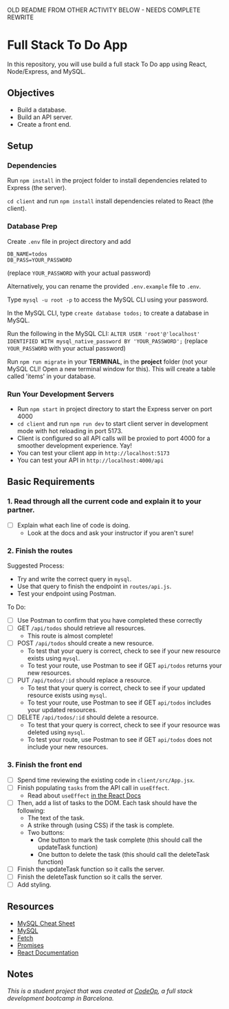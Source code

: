 
OLD README FROM OTHER ACTIVITY BELOW - NEEDS COMPLETE REWRITE


# Full Stack To Do App

In this repository, you will use build a full stack To Do app using React, Node/Express, and MySQL.

## Objectives

- Build a database.
- Build an API server.
- Create a front end.

## Setup

### Dependencies

Run `npm install` in the project folder to install dependencies related to Express (the server).

`cd client` and run `npm install` install dependencies related to React (the client).

### Database Prep

Create `.env` file in project directory and add

```
DB_NAME=todos
DB_PASS=YOUR_PASSWORD
```

(replace `YOUR_PASSWORD` with your actual password)

Alternatively, you can rename the provided `.env.example` file to `.env`.

Type `mysql -u root -p` to access the MySQL CLI using your password.

In the MySQL CLI, type `create database todos;` to create a database in MySQL.

Run the following in the MySQL CLI: `ALTER USER 'root'@'localhost' IDENTIFIED WITH mysql_native_password BY 'YOUR_PASSWORD';` (replace `YOUR_PASSWORD` with your actual password)

Run `npm run migrate` in your **TERMINAL**, in the **project** folder (not your MySQL CLI! Open a new terminal window for this). This will create a table called 'items' in your database.

### Run Your Development Servers

- Run `npm start` in project directory to start the Express server on port 4000
- `cd client` and run `npm run dev` to start client server in development mode with hot reloading in port 5173.
- Client is configured so all API calls will be proxied to port 4000 for a smoother development experience. Yay!
- You can test your client app in `http://localhost:5173`
- You can test your API in `http://localhost:4000/api`

## Basic Requirements

### 1. Read through all the current code and explain it to your partner.

- [ ] Explain what each line of code is doing.
  - Look at the docs and ask your instructor if you aren't sure!

### 2. Finish the routes

Suggested Process:

- Try and write the correct query in `mysql`.
- Use that query to finish the endpoint in `routes/api.js`.
- Test your endpoint using Postman.

To Do:

- [ ] Use Postman to confirm that you have completed these correctly
- [ ] GET `/api/todos` should retrieve all resources.
  - This route is almost complete!
- [ ] POST `/api/todos` should create a new resource.
  - To test that your query is correct, check to see if your new resource exists using `mysql`.
  - To test your route, use Postman to see if GET `api/todos` returns your new resources.
- [ ] PUT `/api/todos/:id` should replace a resource.
  - To test that your query is correct, check to see if your updated resource exists using `mysql`.
  - To test your route, use Postman to see if GET `api/todos` includes your updated resources.
- [ ] DELETE `/api/todos/:id` should delete a resource.
  - To test that your query is correct, check to see if your resource was deleted using `mysql`.
  - To test your route, use Postman to see if GET `api/todos` does not include your new resources.

### 3. Finish the front end

- [ ] Spend time reviewing the existing code in `client/src/App.jsx`.
- [ ] Finish populating `tasks` from the API call in `useEffect`.
  - Read about `useEffect` [in the React Docs](https://reactjs.org/docs/hooks-effect.html)
- [ ] Then, add a list of tasks to the DOM. Each task should have the following:
  - The text of the task.
  - A strike through (using CSS) if the task is complete.
  - Two buttons:
    - One button to mark the task complete (this should call the updateTask function)
    - One button to delete the task (this should call the deleteTask function)
- [ ] Finish the updateTask function so it calls the server.
- [ ] Finish the deleteTask function so it calls the server.
- [ ] Add styling.

## Resources

- [MySQL Cheat Sheet](http://www.mysqltutorial.org/mysql-cheat-sheet.aspx)
- [MySQL](https://dev.mysql.com/doc/refman/8.0/en/database-use.html)
- [Fetch](https://developer.mozilla.org/en-US/docs/Web/API/Fetch_API/Using_Fetch)
- [Promises](https://developer.mozilla.org/en-US/docs/Web/JavaScript/Reference/Global_Objects/Promise)
- [React Documentation](https://react.dev/)

## Notes

_This is a student project that was created at [CodeOp](http://CodeOp.tech), a full stack development bootcamp in Barcelona._
